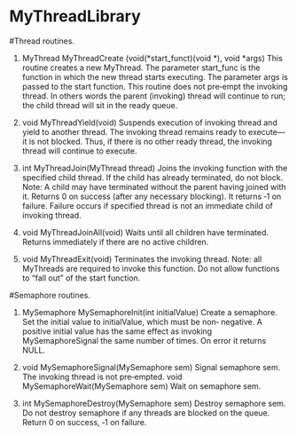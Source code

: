 # MyThreadLibrary

#Thread routines.

1. MyThread MyThreadCreate (void(*start_funct)(void *), void *args)
This routine creates a new MyThread. The parameter start_func is the function
in which the new thread starts executing. The parameter args is passed to the
start function. This routine does not pre‐empt the invoking thread. In others
words the parent (invoking) thread will continue to run; the child thread will sit
in the ready queue.

2. void MyThreadYield(void)
Suspends execution of invoking thread and yield to another thread. The invoking
thread remains ready to execute—it is not blocked. Thus, if there is no other
ready thread, the invoking thread will continue to execute.

3. int MyThreadJoin(MyThread thread)
Joins the invoking function with the specified child thread. If the child has
already terminated, do not block. Note: A child may have terminated without
the parent having joined with it. Returns 0 on success (after any necessary
blocking). It returns ‐1 on failure. Failure occurs if specified thread is not an
immediate child of invoking thread.

4. void MyThreadJoinAll(void)
Waits until all children have terminated. Returns immediately if there are no
active children.

5. void MyThreadExit(void)
Terminates the invoking thread. Note: all MyThreads are required to invoke this
function. Do not allow functions to “fall out” of the start function.

#Semaphore routines.

1. MySemaphore MySemaphoreInit(int initialValue)
Create a semaphore. Set the initial value to initialValue, which must be non‐
negative. A positive initial value has the same effect as invoking
MySemaphoreSignal the same number of times. On error it returns NULL.

2. void MySemaphoreSignal(MySemaphore sem)
Signal semaphore sem. The invoking thread is not pre‐empted.
void MySemaphoreWait(MySemaphore sem)
Wait on semaphore sem.

3. int MySemaphoreDestroy(MySemaphore sem)
Destroy semaphore sem. Do not destroy semaphore if any threads are blocked
on the queue. Return 0 on success, ‐1 on failure.


